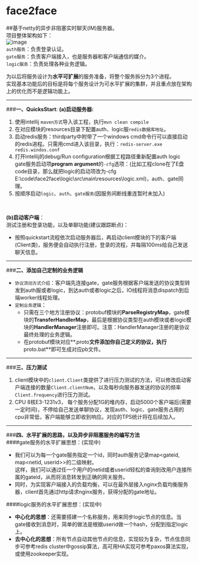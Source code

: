 # face2face
##基于netty的异步非阻塞实时聊天(IM)服务器。<br>
项目整体架构如下：<br>
![image](https://github.com/a2888409/face2face/blob/master/arch.png)<br> 
`auth服务`：负责登录认证。<br> 
`gate服务`：负责客户端接入，也是服务器和客户端通信的媒介。<br> 
`logic服务`：负责处理各种业务逻辑。<br>

为以后将服务设计为**水平可扩展**的服务准备，将整个服务拆分为3个进程。<br>
实现基本功能后的目标是将每个服务设计为可水平扩展的集群，并且重点放在架构上的优化而不是逻辑功能上。<br>

----------
###**一、QuicksStart**:
**(a)启动服务器:**<br>

 1. 使用intellij `maven方式`导入该工程，执行`mvn clean compile`<br>
 2. 在对应模块的resources目录下配置auth、logic服`redis数据库地址`。<br>
 3. 启动redis服务：thirdparty中附带了一个windows cmd命令行可以直接启动的redis进程。只需用cmd进入该目录，执行：`redis-server.exe redis.windos.conf`<br>
 4. 打开intellij的debug/Run configuration根据工程路径重新配置auth logic gate服务启动项**program argument**的`-cfg`选项：(比如工程clone在了E盘code目录，那么就把logic的启动项改为-cfg E:\code\face2face\logic\src\main\resources\logic.xml)，auth、gate同理。<br>
 5. 按顺序启动`logic`、`auth`、`gate服务`(因服务间断线重连暂时未加入)<br>
<br>

**(b)启动客户端**：<br>
测试注册和登录功能，以及单聊功能(建议跟踪断点)：<br>

 - 按照quickstart流程依次启动服务器后，再启动client模块的下的客户端(Client类)，服务便会自动执行注册，登录的流程，并每隔100ms给自己发送聊天信息。<br>

----------
###**二、添加自己定制的业务逻辑**<br>
 - `协议流动方式介绍`：客户端先连接gate，gate服务根据客户端发送的协议类型转发到auth服或者logic，到达auth或者logic之后，IO线程将消息dispatch到后端worker线程处理。<br>
 - `定制业务逻辑`：<br>
    - 只需在三个地方注册协议：protobuf模块的**ParseRegistryMap**，gate模块的**TransferHandlerMap**，最后是根据协议类型在auth模块或者logic模块的**HandlerManager**注册即可。注意：HandlerManager注册的是协议最终处理的业务逻辑。<br>
    - 在protobuf模块对应**.proto**文件添加你自己定义的协议，执行**proto.bat**即可生成对应pb文件。<br>

----------
###**三、压力测试**<br>
 1. client模块中的`client.Client`类提供了进行压力测试的方法，可以修改启动客户端连接的数量`Client.clientNum`，以及每秒向服务器发送的协议的频率`Client.frequency`进行压力测试。<br>
 2. CPU 8核E3-1231v3， 每个服务分配1G的堆内存，启动5000个客户端后(需要一定时间)，不停给自己发送单聊协议，发现auth、logic、gate服务占用的cpu非常低，客户端能够立即收到响应。对应的TPS统计将在后续加入。<br>

----------
###**四、水平扩展的思路，以及异步非阻塞服务的编写方法**<br>
####gate服务的水平扩展思想：(实现中)<br>

 - 我们可以为每一个gate服务指定一个id，同时auth服务记录map\<gateid, map\<netid, userid\>\>的二级映射。<br>这样，我们可以通过任一个用户的netid或者userid轻松的查询到改用户连接所属的gateid，从而将消息转发到正确的网关服务。<br>
 - 同时，为实现客户端接入的负载均衡，可以在最外层接入nginx负载均衡服务器，client首先通过http请求nginx服务，获得分配的gate地址。<br>

####logic服务的水平扩展思想：(实现中)<br>
 - **中心化的思想**：还需要搭建一个名称服务，用来同步logic节点的信息。当gate接收到消息时，简单的做法是根据userid做一个hash，分配到指定logic上。<br>
 - **去中心化的思想**：所有节点自动其他节点的信息，实现较为复杂，节点信息同步可参考redis cluster中gossip算法，高可用HA实现可参考paxos算法实现，或使用zookeeper实现。









